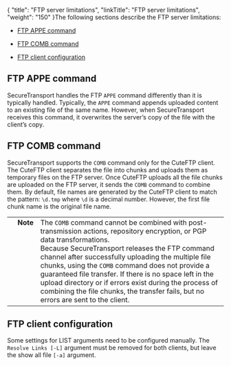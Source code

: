 {
    "title": "FTP server limitations",
    "linkTitle": "FTP server limitations",
    "weight": "150"
}The following sections describe the FTP server limitations:

-   [FTP APPE command](#ftp_appe)
-   [FTP COMB command](#ftp_comb)
-   [FTP client configuration](#ftp_client)

## <span id="FTP_APPE"></span>FTP APPE command

SecureTransport handles the FTP `APPE` command differently than it is typically handled. Typically, the `APPE` command appends uploaded content to an existing file of the same name. However, when SecureTransport receives this command, it overwrites the server’s copy of the file with the client’s copy.

## <span id="FTP_COMB"></span>FTP COMB command

SecureTransport supports the `COMB` command only for the CuteFTP client. The CuteFTP client separates the file into chunks and uploads them as temporary files on the FTP server. Once CuteFTP uploads all the file chunks are uploaded on the FTP server, it sends the `COMB` command to combine them. By default, file names are generated by the CuteFTP client to match the pattern: `\d.tmp` where `\d` is a decimal number. However, the first file chunk name is the original file name.

<table cellpadding="0" cellspacing="0">
   <col/>
   <col/>
   <col/>
      <tr>
         <td valign="top">         </td>
         <td valign="top"><span><b>Note</b></span>
         </td>
         <td data-mc-autonum="&lt;b&gt;Note&lt;/b&gt;" valign="top">The <code>COMB</code> command cannot be combined with post-transmission actions, repository encryption, or PGP data transformations. <br/>Because <span>SecureTransport</span> releases the FTP command channel after successfully uploading the multiple file chunks, using the <code>COMB</code> command does not provide a guaranteed file transfer. If there is no space left in the upload directory or if errors exist during the process of combining the file chunks, the transfer fails, but no errors are sent to the client.         </td>
      </tr>
</table>

## <span id="FTP_client"></span>FTP client configuration

Some settings for LIST arguments need to be configured manually. The `Resolve Links [-L]` argument must be removed for both clients, but leave the show all file `[-a]` argument.
